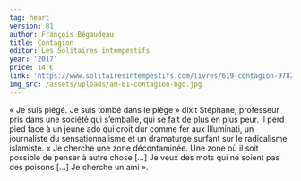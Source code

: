 ```yaml
---
tag: heart
version: 81
author: François Bégaudeau
title: Contagion
editor: Les Solitaires intempestifs
year: '2017'
price: 14 €
link: 'https://www.solitairesintempestifs.com/livres/619-contagion-9782846815147.html'
img_src: /assets/uploads/am-81-contagion-bgo.jpg
---
```

« Je suis piégé. Je suis tombé dans le piège » dixit Stéphane, professeur pris dans une société qui s’emballe, qui se fait de plus en plus peur. Il perd pied face à un jeune ado qui croit dur comme fer aux Illuminati, un journaliste du sensationnalisme et un dramaturge surfant sur le radicalisme islamiste. « Je cherche une zone décontaminée. Une zone où il soit possible de penser à autre chose \[…] Je veux des mots qui ne soient pas des poisons \[…] Je cherche un ami ».
